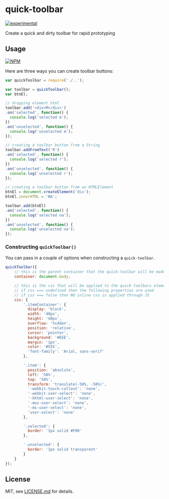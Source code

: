 # quick-toolbar

[![experimental](http://badges.github.io/stability-badges/dist/experimental.svg)](http://github.com/badges/stability-badges)

Create a quick and dirty toolbar for rapid prototyping

## Usage

[![NPM](https://nodei.co/npm/quick-toolbar.png)](https://www.npmjs.com/package/quick-toolbar)

Here are three ways you can create toolbar buttons:
```javascript
var quickToolbar = require('./..');

var toolbar = quickToolbar();
var btnEl;

// dropping element html
toolbar.add('<div>M</div>')
.on('selected', function() {
  console.log('selected m');
})
.on('unselected', function() {
  console.log('unselected m');
});

// creating a toolbar button from a String
toolbar.addFromText('R')
.on('selected', function() {
  console.log('selected r');
})
.on('unselected', function() {
  console.log('unselected r');
});

// creating a toolbar button from an HTMLElement
btnEl = document.createElement('div');
btnEl.innerHTML = 'NA';

toolbar.add(btnEl)
.on('selected', function() {
  console.log('selected na');
})
.on('unselected', function() {
  console.log('unselected na');
});
```

### Constructing `quickToolbar()`

You can pass in a couple of options when constructing a `quick-toolbar`.

```javascript
quickToolbar({
    // this is the parent container that the quick-toolbar will be made in
    container: document.body,

    // this is the css that will be applied to the quick toolbars elements
    // if css === undefined then the following properties are used
    // if css === false then NO inline css is applied through JS
    css: {
        '.itemContainer': {
          display: 'block',
          width: '40px',
          height: '40px',
          overflow: 'hidden',
          position: 'relative',
          cursor: 'pointer',
          background: '#EEE',
          margin: '1px',
          color: '#555',
          'font-family': 'Arial, sans-serif'
        },

        '.item': {
          position: 'absolute',
          left: '50%',
          top: '50%',
          transform: 'translate(-50%, -50%)',
          '-webkit-touch-callout': 'none',
          '-webkit-user-select': 'none',
          '-khtml-user-select': 'none',
          '-moz-user-select': 'none',
          '-ms-user-select': 'none',
          'user-select': 'none'
        },

        '.selected': {
          border: '1px solid #F00'
        },

        '.unselected': {
          border: '1px solid transparent'
        }
    }
});
```





## License

MIT, see [LICENSE.md](http://github.com/mikkoh/quick-toolbar/blob/master/LICENSE.md) for details.
